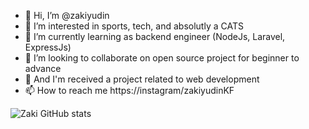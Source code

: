 - 👋 Hi, I’m @zakiyudin
- 👀 I’m interested in sports, tech, and absolutly a CATS
- 🌱 I’m currently learning as backend engineer (NodeJs, Laravel, ExpressJs)
- 💞️ I’m looking to collaborate on open source project for beginner to advance
- 📨 And I'm received a project related to web development
- 📫 How to reach me https://instagram/zakiyudinKF 

![Zaki GitHub stats](https://github-readme-stats.vercel.app/api?username=zakiyudin&show_icons=true&theme=radical)
<!---
zakiyudin/zakiyudin is a ✨ special ✨ repository because its `README.md` (this file) appears on your GitHub profile.
You can click the Preview link to take a look at your changes.
--->
